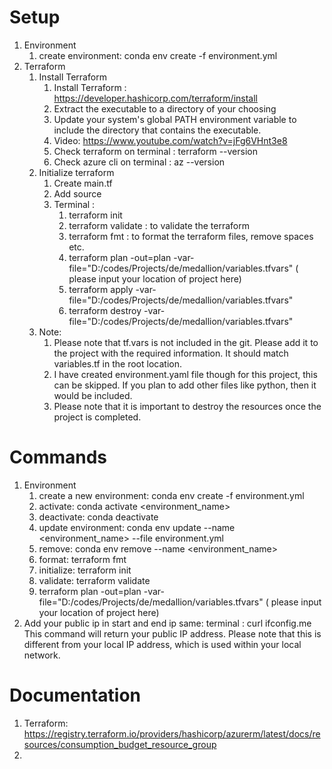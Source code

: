 # Setup

1. Environment
   1. create environment: conda env create -f environment.yml
2. Terraform
   1. Install Terraform
      1. Install Terraform : https://developer.hashicorp.com/terraform/install
      2. Extract the executable to a directory of your choosing
      3. Update your system's global PATH environment variable to include the directory that contains the executable.
      4. Video: https://www.youtube.com/watch?v=jFg6VHnt3e8
      5. Check terraform on terminal : terraform --version
      6. Check azure cli on terminal : az --version
   2. Initialize terraform
      1. Create main.tf
      2. Add source
      3. Terminal :
         1. terraform init
         2. terraform validate : to validate the terraform
         3. terraform fmt : to format the terraform files, remove spaces etc.
         4. terraform plan -out=plan -var-file="D:/codes/Projects/de/medallion/variables.tfvars" ( please input your location of project here)
         5. terraform apply -var-file="D:/codes/Projects/de/medallion/variables.tfvars"
         6. terraform destroy -var-file="D:/codes/Projects/de/medallion/variables.tfvars"
   3. Note:
      1. Please note that tf.vars is not included in the git. Please add it to the project with the required information. It should match variables.tf in the root location.
      2. I have created environment.yaml file though for this project, this can be skipped. If you plan to add other files like python, then it would be included.
      3. Please note that it is important to destroy the resources once the project is completed.

# Commands

1. Environment
   1. create a new environment: conda env create -f environment.yml
   2. activate: conda activate <environment_name>
   3. deactivate: conda deactivate
   4. update environment: conda env update --name <environment_name> --file environment.yml
   5. remove: conda env remove --name <environment_name>
   6. format: terraform fmt
   7. initialize: terraform init
   8. validate: terraform validate
   9. terraform plan -out=plan -var-file="D:/codes/Projects/de/medallion/variables.tfvars" ( please input your location of project here)
2. Add your public ip in start and end ip same: terminal : curl ifconfig.me
   This command will return your public IP address. Please note that this is different from your local IP address, which is used within your local network.

# Documentation

1. Terraform: https://registry.terraform.io/providers/hashicorp/azurerm/latest/docs/resources/consumption_budget_resource_group
2.
